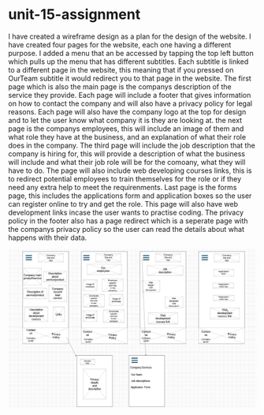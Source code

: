 # unit-15-assignment

I have created a wireframe design as a plan for the design of the website. I have created four pages for the website, each one having a different purpose. I added a menu that an be accessed by tapping the top left button which pulls up the menu that has different subtitles. Each subtitle is linked to a different page in the website, this meaning that if you pressed on OurTeam subtitle it would redirect you to that page in the website. The first page which is also the main page is the companys description of the service they provide. Each page will include a footer that gives information on how to contact the company and will also have a privacy policy for legal reasons. Each page will also have the company logo at the top for design and to let the user know what company it is they are looking at. the next page is the companys employees, this will include an image of them and what role they have at the business, and an explanation of what their role does in the company. The third page will include the job description that the company is hiring for, this will provide a description of what the business will include and what their job role will be for the comoany, what they will have to do. The page will also include web developing courses links, this is to redirect potential employees to train themselves for the role or if they need any extra help to meet the requirenments. Last page is the forms page, this includes the applications form and application boxes so the user can register online to try and get the role. This page will also have web development links incase the user wants to practise coding. The privacy policy in the footer also has a page redirect which is a seperate page with the companys privacy policy so the user can read the details about what happens with their data. 

![wireframe before](https://github.com/Jakubo2007/unit-15-assignment/blob/main/wireframe.png?raw=true)

